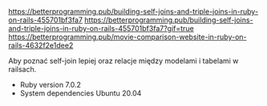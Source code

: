 https://betterprogramming.pub/building-self-joins-and-triple-joins-in-ruby-on-rails-455701bf3fa7
https://betterprogramming.pub/building-self-joins-and-triple-joins-in-ruby-on-rails-455701bf3fa7?gif=true
https://betterprogramming.pub/movie-comparison-website-in-ruby-on-rails-4632f2e1dee2

Aby poznać self-join lepiej oraz relacje między modelami i tabelami w railsach.

* Ruby version
7.0.2
* System dependencies
Ubuntu 20.04
